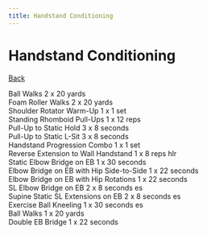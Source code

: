 ```yaml
---
title: Handstand Conditioning
---
```


# Handstand Conditioning

[Back](./index)

Ball Walks 2 x 20 yards<br>
Foam Roller Walks 2 x 20 yards<br>
Shoulder Rotator Warm-Up 1 x 1 set<br>
Standing Rhomboid Pull-Ups 1 x 12 reps<br>
Pull-Up to Static Hold 3 x 8 seconds<br>
Pull-Up to Static L-Sit 3 x 8 seconds<br>
Handstand Progression Combo 1 x 1 set<br>
Reverse Extension to Wall Handstand 1 x 8 reps hlr<br>
Static Elbow Bridge on EB 1 x 30 seconds<br>
Elbow Bridge on EB with Hip Side-to-Side 1 x 22 seconds<br>
Elbow Bridge on EB with Hip Rotations 1 x 22 seconds<br>
SL Elbow Bridge on EB 2 x 8 seconds es<br>
Supine Static SL Extensions on EB 2 x 8 seconds es<br>
Exercise Ball Kneeling 1 x 30 seconds es<br>
Ball Walks 1 x 20 yards<br>
Double EB Bridge 1 x 22 seconds<br>
